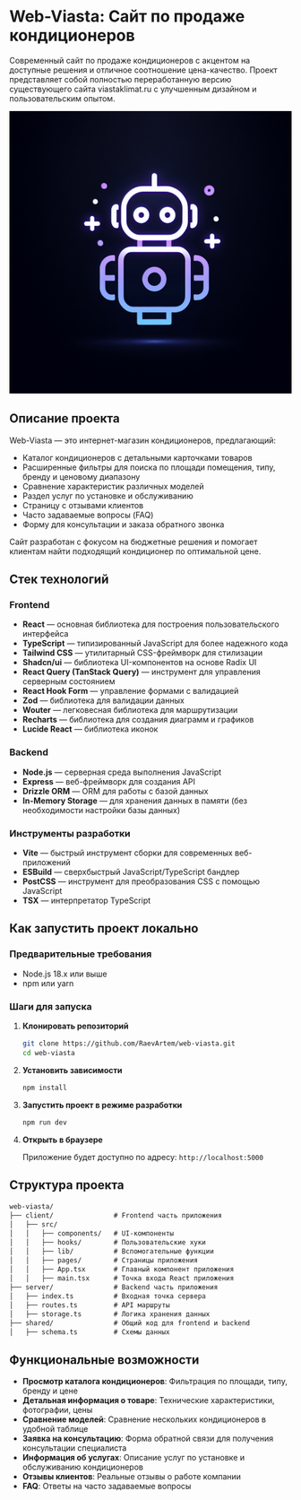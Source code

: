 # Web-Viasta: Сайт по продаже кондиционеров

Современный сайт по продаже кондиционеров с акцентом на доступные решения и отличное соотношение цена-качество. Проект представляет собой полностью переработанную версию существующего сайта viastaklimat.ru с улучшенным дизайном и пользовательским опытом.

![Viasta Air Conditioning](generated-icon.png)

## Описание проекта

Web-Viasta — это интернет-магазин кондиционеров, предлагающий:

- Каталог кондиционеров с детальными карточками товаров
- Расширенные фильтры для поиска по площади помещения, типу, бренду и ценовому диапазону
- Сравнение характеристик различных моделей
- Раздел услуг по установке и обслуживанию
- Страницу с отзывами клиентов
- Часто задаваемые вопросы (FAQ)
- Форму для консультации и заказа обратного звонка

Сайт разработан с фокусом на бюджетные решения и помогает клиентам найти подходящий кондиционер по оптимальной цене.

## Стек технологий

### Frontend
- **React** — основная библиотека для построения пользовательского интерфейса
- **TypeScript** — типизированный JavaScript для более надежного кода
- **Tailwind CSS** — утилитарный CSS-фреймворк для стилизации
- **Shadcn/ui** — библиотека UI-компонентов на основе Radix UI
- **React Query (TanStack Query)** — инструмент для управления серверным состоянием
- **React Hook Form** — управление формами с валидацией
- **Zod** — библиотека для валидации данных
- **Wouter** — легковесная библиотека для маршрутизации
- **Recharts** — библиотека для создания диаграмм и графиков
- **Lucide React** — библиотека иконок

### Backend
- **Node.js** — серверная среда выполнения JavaScript
- **Express** — веб-фреймворк для создания API
- **Drizzle ORM** — ORM для работы с базой данных
- **In-Memory Storage** — для хранения данных в памяти (без необходимости настройки базы данных)

### Инструменты разработки
- **Vite** — быстрый инструмент сборки для современных веб-приложений
- **ESBuild** — сверхбыстрый JavaScript/TypeScript бандлер
- **PostCSS** — инструмент для преобразования CSS с помощью JavaScript
- **TSX** — интерпретатор TypeScript

## Как запустить проект локально

### Предварительные требования
- Node.js 18.x или выше
- npm или yarn

### Шаги для запуска

1. **Клонировать репозиторий**
   ```bash
   git clone https://github.com/RaevArtem/web-viasta.git
   cd web-viasta
   ```

2. **Установить зависимости**
   ```bash
   npm install
   ```

3. **Запустить проект в режиме разработки**
   ```bash
   npm run dev
   ```

4. **Открыть в браузере**
   
   Приложение будет доступно по адресу: `http://localhost:5000`

## Структура проекта

```
web-viasta/
├── client/               # Frontend часть приложения
│   ├── src/
│   │   ├── components/   # UI-компоненты
│   │   ├── hooks/        # Пользовательские хуки
│   │   ├── lib/          # Вспомогательные функции
│   │   ├── pages/        # Страницы приложения
│   │   ├── App.tsx       # Главный компонент приложения
│   │   ├── main.tsx      # Точка входа React приложения
├── server/               # Backend часть приложения
│   ├── index.ts          # Входная точка сервера
│   ├── routes.ts         # API маршруты
│   ├── storage.ts        # Логика хранения данных
├── shared/               # Общий код для frontend и backend
│   ├── schema.ts         # Схемы данных
```

## Функциональные возможности

- **Просмотр каталога кондиционеров**: Фильтрация по площади, типу, бренду и цене
- **Детальная информация о товаре**: Технические характеристики, фотографии, цены
- **Сравнение моделей**: Сравнение нескольких кондиционеров в удобной таблице
- **Заявка на консультацию**: Форма обратной связи для получения консультации специалиста
- **Информация об услугах**: Описание услуг по установке и обслуживанию кондиционеров
- **Отзывы клиентов**: Реальные отзывы о работе компании
- **FAQ**: Ответы на часто задаваемые вопросы